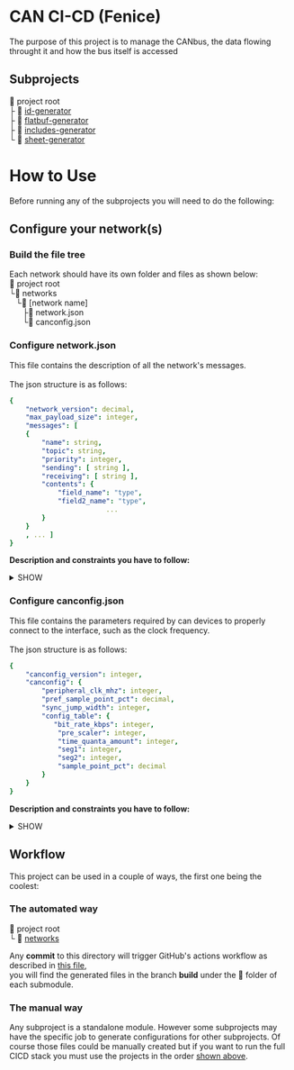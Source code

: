 # CAN CI-CD (Fenice)
The purpose of this project is to manage the CANbus, the data flowing throught it and how the bus itself is accessed

## Subprojects
:open_file_folder: project root\
  ├ :open_file_folder: [id-generator](id-generator)\
  ├ :open_file_folder: [flatbuf-generator](flatbuf-generator)\
  ├ :open_file_folder: [includes-generator](includes-generator)\
  └ :open_file_folder: [sheet-generator](sheet-generator)

# How to Use
Before running any of the subprojects you will need to do the following:

## Configure your network(s)
### Build the file tree
Each network should have its own folder and files as shown below:\
:open_file_folder: project root\
└:open_file_folder: networks\
&nbsp;&nbsp;&nbsp;└:open_file_folder: [network name]\
&nbsp;&nbsp;&nbsp;&nbsp;&nbsp;&nbsp;├:page_with_curl: network.json\
&nbsp;&nbsp;&nbsp;&nbsp;&nbsp;&nbsp;└:page_with_curl: canconfig.json

### Configure network.json
This file contains the description of all the network's messages.\
\
The json structure is as follows:
```yaml
{
    "network_version": decimal,
    "max_payload_size": integer,
    "messages": [ 
    {
        "name": string,
        "topic": string,
        "priority": integer,
        "sending": [ string ],
        "receiving": [ string ],
        "contents": {
            "field_name": "type",
            "field2_name": "type",
                        ...
        }
    }
    , ... ]
}
```

**Description and constraints you have to follow:**
<details><summary>SHOW</summary>

**Avoid message name conflicts across different networks**\
If you plan to have two different messages in two separate networks with the same name you **can't** use the merge function on those two networks.
On the other hand if the two messages are **identical**, meaning that they are actually the same message but used on multiple networks you may merge them.
___
    
```yaml
"name": string
```
Required.

This field **must be unique** for each message, and should contain only UPPERCASE letters and "_"
___

```yaml
"topic": string
```
Required by: [id-generator](id-generator)

This field can be the same across **at most 64 messages**, meaning a topic can contain at most 64 messages.
The characters you should use are all UPPERCASE letters and "_".
Messages should be subdivided in topics keeping in mind that the topic will be used by CAN devices to discriminate wether a message is interesting or not.
___

```yaml
"priority": int
```
Required by: [id-generator](id-generator)

This field can can be an **integer from 0 to 7**, the higher the value the more important the message.
You can have **at most 8 messages** with the same combination of **priority and topic**, if you have more you must create a new topic or assign a different priority to some of them.
___

```yaml
"sending": [string]
```
Not required.

This field indicates the receiving device(s), **can be more than one**.\
The characters you should use are all UPPERCASE letters and "_".
If there is more than one sending device insert each one as a different array element.\
If there is only one sending device use an array with a single element.
___

```yaml
"receiving": [string]
```
Not required.

This field indicates the receiving device(s), **can be more than one**.\
The characters you should use are all UPPERCASE letters and "_".
If there is more than one receiving device insert each one as a different array element.\
If there is only one receiving device use an array with a single element.
___

```yaml
"contents": {
    "field_name_1": "type",
    "field_name_2": "type",
    ...
}
```

Required by: [flatbuf-generator](flatbuf-generator)


This field describes the message's payload, the overall size can be **at most 8 bytes**.\
Each value contained in the payload must be indicated with its name and its type.\
The field name must satisfy this regex: `^[a-z][a-z0-9_]*$`.\
The type can be one of the following:
+ 1 byte: `bool, int8, uint8`
+ 2 bytes: `int16, uint16`
+ 4 bytes: `int32, uint32, float32`
+ 8 bytes: `int64, uint64, float64`

In addition you may also use an `enum` which has a size of 1 byte:
```yaml
"contents": {
    "field1_name": ["ITEM1", "ITEM2", ...]             // Concise syntax
    "Enum_name: field2_name": ["ITEM1", "ITEM2", ...]  // Complete syntax
}
```

The complete syntax describes the flatbuffers enum type name and the actual field name.
Enum name must start with an Uppercase letter and may contain lowercase letters, 
numbers and "_".
Enum type name and field name must be separated by ": ".\
In the concise version you don't need to specify the enum's name as it will be created internally
by capitalizing the field name's first letter.

`field1_name: [...]` will result in an enum called `Field1_name`.

If the same enum (same name, same items) is used multiple times within the same message or across 
different messages it will be represented by flatbuffers with a single enum type, however items differences will 
result in an error.
</details>


### Configure canconfig.json
This file contains the parameters required by can devices to properly connect to the interface,
such as the clock frequency.\
\
The json structure is as follows:
```yaml
{
    "canconfig_version": integer,
    "canconfig": { 
        "peripheral_clk_mhz": integer,
        "pref_sample_point_pct": decimal,
        "sync_jump_width": integer,
        "config_table": {
           "bit_rate_kbps": integer,
            "pre_scaler": integer,
            "time_quanta_amount": integer,
            "seg1": integer,
            "seg2": integer,
            "sample_point_pct": decimal     
        }    
    }
}
```

**Description and constraints you have to follow:**
<details><summary>SHOW</summary>

#TODO

</details>


## Workflow
This project can be used in a couple of ways, the first one being the coolest:
### The automated way
:open_file_folder: project root\
  └ :open_file_folder: [networks](networks)
  

Any **commit** to this directory will trigger GitHub's actions workflow as described in [this file](.github/workflows/run-all.yml),\
you will find the generated files in the branch **build** under the **:open_file_folder:** folder of each submodule.

### The manual way
Any subproject is a standalone module. However some subprojects may have the specific job to generate configurations
for other subprojects. Of course those files could be manually created but if you want to run the full CICD stack you
must use the projects in the order [shown above](#subprojects).
